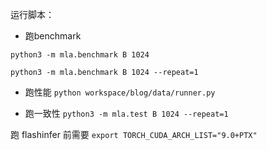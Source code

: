 运行脚本：

- 跑benchmark

`python3 -m mla.benchmark B 1024`

`python3 -m mla.benchmark B 1024 --repeat=1`

- 跑性能
`python workspace/blog/data/runner.py`

- 跑一致性
`python3 -m mla.test B 1024 --repeat=1`

跑 flashinfer 前需要 `export TORCH_CUDA_ARCH_LIST="9.0+PTX"`

